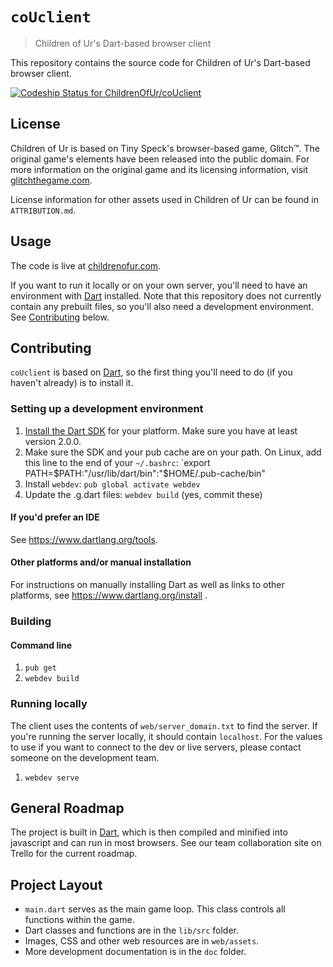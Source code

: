 # `coUclient`

> Children of Ur's Dart-based browser client

This repository contains the source code for Children of Ur's Dart-based browser client.

[![Codeship Status for ChildrenOfUr/coUclient](https://codeship.com/projects/7e85d760-15e5-0132-d849-622a88ccaa2e/status?branch=master)](https://codeship.com/projects/33763)

## License

Children of Ur is based on Tiny Speck's browser-based game, Glitch&trade;. The original game's elements have been released into the public domain.
For more information on the original game and its licensing information, visit <a href="http://www.glitchthegame.com" target="_blank">glitchthegame.com</a>.

License information for other assets used in Children of Ur can be found in `ATTRIBUTION.md`.

## Usage

The code is live at <a href="http://childrenofur.com" target="_blank">childrenofur.com</a>.

If you want to run it locally or on your own server, you'll need to have an environment with [Dart](https://www.dartlang.org/) installed. Note that this repository does not currently contain any prebuilt files, so you'll also need a development environment. See [Contributing](#contributing) below.

## Contributing

`coUclient` is based on [Dart](https://www.dartlang.org/), so the first thing you'll need to do (if you haven't already) is to install it.

### Setting up a development environment

1. [Install the Dart SDK](https://webdev.dartlang.org/tools/sdk#install) for your platform. Make sure you have at least version 2.0.0.
1. Make sure the SDK and your pub cache are on your path. On Linux, add this line to the end of your `~/.bashrc`: `export PATH=$PATH:"/usr/lib/dart/bin":"$HOME/.pub-cache/bin"
1. Install `webdev`: `pub global activate webdev`
1. Update the .g.dart files: `webdev build` (yes, commit these)

#### If you'd prefer an IDE

See https://www.dartlang.org/tools.

#### Other platforms and/or manual installation

For instructions on manually installing Dart as well as links to other platforms, see https://www.dartlang.org/install .

### Building

#### Command line

1. `pub get`
2. `webdev build`

### Running locally

The client uses the contents of `web/server_domain.txt` to find the server. If you're running the server locally,
it should contain `localhost`. For the values to use if you want to connect to the dev or live servers, please
contact someone on the development team.

1. `webdev serve`

## General Roadmap

The project is built in [Dart](https://www.dartlang.org),
which is then compiled and minified into javascript and can run in most browsers. See our team collaboration
site on Trello for the current roadmap.

## Project Layout

* `main.dart` serves as the main game loop. This class controls all functions within the game.
* Dart classes and functions are in the `lib/src` folder.
* Images, CSS and other web resources are in `web/assets`.
* More development documentation is in the `doc` folder.
